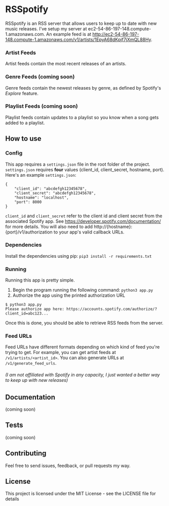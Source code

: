 # RSSpotify

RSSpotify is an RSS server that allows users to keep up to date with new music releases. I've setup my server at ec2-54-86-197-148.compute-1.amazonaws.com. An example feed is at http://ec2-54-86-197-148.compute-1.amazonaws.com/v1/artists/1EpyA68dKpjf7jXmQL88Hy.
### Artist Feeds
Artist feeds contain the most recent releases of an artists.
### Genre Feeds (coming soon)
Genre feeds contain the newest releases by genre, as defined by Spotify's *Explore* feature. 
### Playlist Feeds (coming soon)
Playlist feeds contain updates to a playlist so you know when a song gets added to a playlist.

## How to use
### Config
This app requires a `settings.json` file in the root folder of the project. `settings.json` requires **four** values (client_id, client_secret, hostname, port). Here's an example `settings.json`:
```
{
	"client_id": "abcdefgh12345678",
	"client_secret": "abcdefgh12345678",
	"hostname": "localhost",
	"port": 8000
}
```
`client_id` and `client_secret` refer to the client id and client secret from the associated Spotify app. See https://developer.spotify.com/documentation/ for more details. You will also need to add http://{hostname}:{port}/v1/authorization to your app's valid callback URLs.

### Dependencies
Install the dependencies using pip: `pip3 install -r requirements.txt`
### Running
Running this app is pretty simple.
1. Begin the program running the following command: `python3 app.py`
2. Authorize the app using the printed authorization URL
```
$ python3 app.py 
Please authorize app here: https://accounts.spotify.com/authorize/?client_id=abc123...
```
Once this is done, you should be able to retrieve RSS feeds from the server.
### Feed URLs
Feed URLs have different formats depending on which kind of feed you're trying to get. For example, you can get artist feeds at `/v1/artists/<artist_id>`. You can also generate URLs at `/v1/generate_feed_urls`.
###### (I am not affiliated with Spotify in any capacity, I just wanted a better way to keep up with new releases)

## Documentation
(coming soon)

## Tests
(coming soon)

## Contributing
Feel free to send issues, feedback, or pull requests my way.

## License
This project is licensed under the MIT License - see the LICENSE file for details
